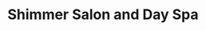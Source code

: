 ---
title: "Shimmer Salon and Day Spa"
url: /east-greenwich/shimmer-salon-and-day-spa/
shop: Kosmetik
---